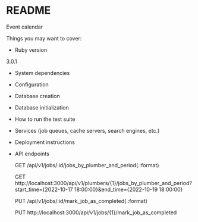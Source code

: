# README

Event calendar

Things you may want to cover:

* Ruby version

3.0.1

* System dependencies

* Configuration

* Database creation

* Database initialization

* How to run the test suite

* Services (job queues, cache servers, search engines, etc.)

* Deployment instructions

* API endpoints

  GET    /api/v1/jobs/:id/jobs_by_plumber_and_period(.:format)
  
  GET    http://localhost:3000/api/v1/plumbers/{1}/jobs_by_plumber_and_period?start_time={2022-10-17 18:00:00}&end_time={2022-10-19 18:00:00}

  PUT    /api/v1/jobs/:id/mark_job_as_completed(.:format)
  
  PUT    http://localhost:3000/api/v1/jobs/{1}/mark_job_as_completed

